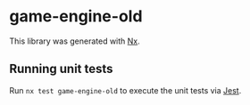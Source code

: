 # game-engine-old

This library was generated with [Nx](https://nx.dev).

## Running unit tests

Run `nx test game-engine-old` to execute the unit tests via [Jest](https://jestjs.io).
